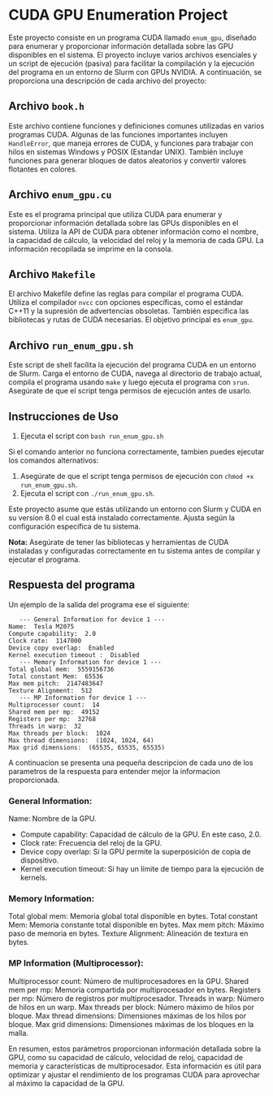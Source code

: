 # CUDA GPU Enumeration Project

Este proyecto consiste en un programa CUDA llamado `enum_gpu`, diseñado para enumerar y proporcionar información detallada sobre las GPU disponibles en el sistema. El proyecto incluye varios archivos esenciales y un script de ejecución (pasiva) para facilitar la compilación y la ejecución del programa en un entorno de Slurm con GPUs NVIDIA. A continuación, se proporciona una descripción de cada archivo del proyecto:

## Archivo `book.h`

Este archivo contiene funciones y definiciones comunes utilizadas en varios programas CUDA. Algunas de las funciones importantes incluyen `HandleError`, que maneja errores de CUDA, y funciones para trabajar con hilos en sistemas Windows y POSIX (Estandar UNIX). También incluye funciones para generar bloques de datos aleatorios y convertir valores flotantes en colores.

## Archivo `enum_gpu.cu`

Este es el programa principal que utiliza CUDA para enumerar y proporcionar información detallada sobre las GPUs disponibles en el sistema. Utiliza la API de CUDA para obtener información como el nombre, la capacidad de cálculo, la velocidad del reloj y la memoria de cada GPU. La información recopilada se imprime en la consola.

## Archivo `Makefile`

El archivo Makefile define las reglas para compilar el programa CUDA. Utiliza el compilador `nvcc` con opciones específicas, como el estándar C++11 y la supresión de advertencias obsoletas. También especifica las bibliotecas y rutas de CUDA necesarias. El objetivo principal es `enum_gpu`.

## Archivo `run_enum_gpu.sh`

Este script de shell facilita la ejecución del programa CUDA en un entorno de Slurm. Carga el entorno de CUDA, navega al directorio de trabajo actual, compila el programa usando `make` y luego ejecuta el programa con `srun`. Asegúrate de que el script tenga permisos de ejecución antes de usarlo.

## Instrucciones de Uso

1. Ejecuta el script con `bash run_enum_gpu.sh`

Si el comando anterior no funciona correctamente, tambien puedes ejecutar los comandos alternativos:

1. Asegúrate de que el script tenga permisos de ejecución con `chmod +x run_enum_gpu.sh`.
2. Ejecuta el script con `./run_enum_gpu.sh`.

Este proyecto asume que estás utilizando un entorno con Slurm y CUDA en su version 8.0 el cual está instalado correctamente. Ajusta según la configuración específica de tu sistema.

**Nota:** Asegúrate de tener las bibliotecas y herramientas de CUDA instaladas y configuradas correctamente en tu sistema antes de compilar y ejecutar el programa.

## Respuesta del programa

Un ejemplo de la salida del programa ese el siguiente:

```plaintext
   --- General Information for device 1 ---
Name:  Tesla M2075
Compute capability:  2.0
Clock rate:  1147000
Device copy overlap:  Enabled
Kernel execution timeout :  Disabled
   --- Memory Information for device 1 ---
Total global mem:  5559156736
Total constant Mem:  65536
Max mem pitch:  2147483647
Texture Alignment:  512
   --- MP Information for device 1 ---
Multiprocessor count:  14
Shared mem per mp:  49152
Registers per mp:  32768
Threads in warp:  32
Max threads per block:  1024
Max thread dimensions:  (1024, 1024, 64)
Max grid dimensions:  (65535, 65535, 65535)
```

A continuacion se presenta una pequeña descripcion de cada uno de los parametros de la respuesta para entender mejor la informacion proporcionada.

### General Information:
  Name: Nombre de la GPU.   
  - Compute capability: Capacidad de cálculo de la GPU. En este caso, 2.0.
  - Clock rate: Frecuencia del reloj de la GPU.
  - Device copy overlap: Si la GPU permite la superposición de copia de dispositivo.
  - Kernel execution timeout: Si hay un límite de tiempo para la ejecución de kernels.

### Memory Information:
  Total global mem: Memoria global total disponible en bytes.
  Total constant Mem: Memoria constante total disponible en bytes.
  Max mem pitch: Máximo paso de memoria en bytes.
  Texture Alignment: Alineación de textura en bytes.

### MP Information (Multiprocessor):
  Multiprocessor count: Número de multiprocesadores en la GPU.
  Shared mem per mp: Memoria compartida por multiprocesador en bytes.
  Registers per mp: Número de registros por multiprocesador.
  Threads in warp: Número de hilos en un warp.
  Max threads per block: Número máximo de hilos por bloque.
  Max thread dimensions: Dimensiones máximas de los hilos por bloque.
  Max grid dimensions: Dimensiones máximas de los bloques en la malla.


En resumen, estos parámetros proporcionan información detallada sobre la GPU, como su capacidad de cálculo, velocidad de reloj, capacidad de memoria y características de multiprocesador. Esta información es útil para optimizar y ajustar el rendimiento de los programas CUDA para aprovechar al máximo la capacidad de la GPU.
